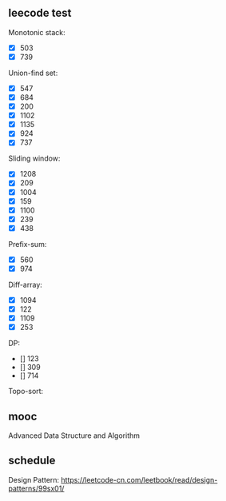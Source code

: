 ## leecode test

Monotonic stack:
* [x] 503
* [x] 739

Union-find set:
* [x] 547
* [x] 684
* [x] 200
* [x] 1102
* [x] 1135
* [x] 924
* [x] 737

Sliding window:
* [x] 1208
* [x] 209
* [x] 1004
* [x] 159
* [x] 1100
* [x] 239
* [x] 438

Prefix-sum:
* [x] 560
* [x] 974

Diff-array:
* [x] 1094
* [x] 122
* [x] 1109
* [x] 253

DP:
* [] 123
* [] 309
* [] 714

Topo-sort:

## mooc

Advanced Data Structure and Algorithm

## schedule

Design Pattern:
https://leetcode-cn.com/leetbook/read/design-patterns/99sx01/
